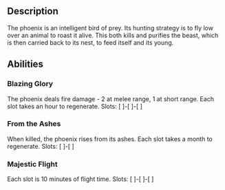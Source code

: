 ## Description
The phoenix is an intelligent bird of prey.
Its hunting strategy is to fly low over an animal to roast it alive.
This both kills and purifies the beast, which is then carried back to its
nest, to feed itself and its young.

## Abilities
### Blazing Glory
The phoenix deals fire damage - 2 at melee range, 1 at short range.
Each slot takes an hour to regenerate.
Slots: [ ]-[ ]-[ ]

### From the Ashes
When killed, the phoenix rises from its ashes.
Each slot takes a month to regenerate.
Slots: [ ]-[ ]

### Majestic Flight
Each slot is 10 minutes of flight time.
Slots: [ ]-[ ]-[ ]
